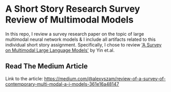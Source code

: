 # A Short Story Research Survey Review of Multimodal Models 
In this repo, I review a survey research paper on the topic of large multimodal neural network models & I include all artifacts related to this individual short story assignment. Specifically, I chose to review ['A Survey on Multimodal Large Language Models'](https://arxiv.org/pdf/2306.13549) by Yin et.al.

## Read The Medium Article

Link to the article: https://medium.com/@alexyszam/review-of-a-survey-of-contemporary-multi-modal-a-i-models-361e16a48147
